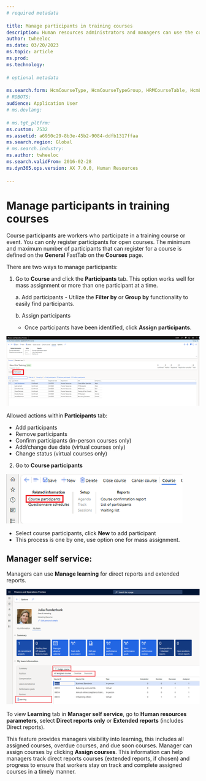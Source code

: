 ```yaml
---
# required metadata

title: Manage participants in training courses
description: Human resources administrators and managers can use the courses features to maintain information about course participants.
author: twheeloc
ms.date: 03/20/2023
ms.topic: article
ms.prod: 
ms.technology: 

# optional metadata

ms.search.form: HcmCourseType, HcmCourseTypeGroup, HRMCourseTable, HcmLearningWorkspace
# ROBOTS: 
audience: Application User
# ms.devlang: 

# ms.tgt_pltfrm: 
ms.custom: 7532
ms.assetid: a6950c29-8b3e-45b2-9084-ddfb1317ffaa
ms.search.region: Global
# ms.search.industry: 
ms.author: twheeloc
ms.search.validFrom: 2016-02-28
ms.dyn365.ops.version: AX 7.0.0, Human Resources

---
```


# Manage participants in training courses

Course participants are workers who participate in a training course or event. You can only register participants for open courses. The minimum and maximum number of 
participants that can register for a course is defined on the **General** FastTab on the **Courses** page.

There are two ways to manage participants: 

1. Go to **Course** and click the **Participants** tab. This option works well for mass assignment or more than one participant at a time. 

   a. Add participants 
       - Utilize the **Filter by** or **Group by** functionality to easily find participants.  

   b. Assign participants  
      - Once participants have been identified, click **Assign participants**. 

 [![Assign participants.](./media/Assign-part1.png)](./media/Assign-part1.png)

Allowed actions within **Participants** tab:  
 - Add participants 
 - Remove participants 
 - Confirm participants (in-person courses only) 
 - Add/change due date (virtual courses only) 
 - Change status (virtual courses only) 

 
2. Go to **Course participants** 

 [![Course participants.](./media/Course-part2.png)](./media/Course-part2.png) 

 - Select course participants, click **New** to add participant 
 - This process is one by one, use option one for mass assignment.  

## Manager self service: 
Managers can use **Manage learning** for direct reports and extended reports.   

 [![Manager self service.](./media/Manager-self3.png)](./media/Manager-self3.png) 

To view **Learning** tab in **Manager self service**, go to **Human resources parameters**, select **Direct reports only** or **Extended reports** (includes Direct reports). 

This feature provides managers visibility into learning, this includes all assigned courses, overdue courses, and due soon courses. Manager can assign courses by clicking **Assign courses**. This information can help managers track direct reports courses (extended reports, if chosen) and progress to ensure that workers stay on track and complete assigned courses in a timely manner.  

